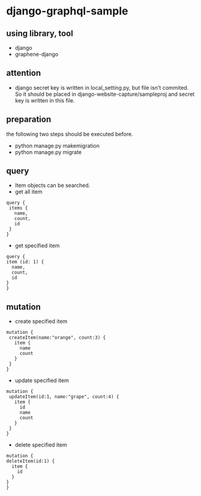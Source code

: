 # django-graphql-sample
## using library, tool
- django
- graphene-django

 ## attention
 - django secret key is written in local_setting.py, but file isn't commited. So it should be placed in django-website-capture/sampleproj and secret key is written in this file.

 ## preparation
 the following two steps should be executed before.
 - python manage.py makemigration
 - python manage.py migrate

 ## query
 - Item objects can be searched.
 - get all item
 ```
query {
  items {
    name,
    count,
    id
  }
}
 ```
 - get specified item
  ```
 query {
  item (id: 1) {
    name,
    count,
    id
  }
}
 ```

 ## mutation
  - create specified item
 ```
mutation {
  createItem(name:"orange", count:3) {
    item {
      name
      count
    }
  }
}
 ```
 - update specified item
 ```
mutation {
  updateItem(id:1, name:"grape", count:4) {
    item {
      id
      name
      count
    }
  }
}
 ```
 - delete specified item
  ```
mutation {
  deleteItem(id:1) {
    item {
      id
    }
  }
}
 ```